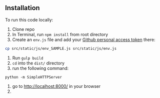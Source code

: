 ## Installation

To run this code locally:

1. Clone repo
1. In Terminal, run `npm install` from root directory
1. Create an `env.js` file and add your [Github personal access token](https://github.com/blog/1509-personal-api-tokens) there:
  
  ```bash
  cp src/static/js/env_SAMPLE.js src/static/js/env.js
  ```
1. Run `gulp build`
1. `cd` into the `dist/` directory
1. run the following command:
  ```
  python -m SimpleHTTPServer
  ```
1. go to [http://localhost:8000/](http://localhost:8000/) in your browser
1. 